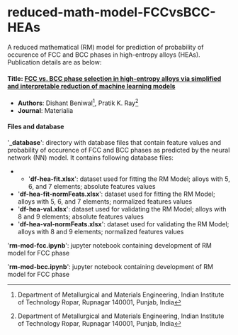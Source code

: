 # reduced-math-model-FCCvsBCC-HEAs
A reduced mathematical (RM) model for prediction of probability of occurence of FCC and BCC phases in high-entropy alloys (HEAs). Publication details are as below:

#### Title: [FCC vs. BCC phase selection in high-entropy alloys via simplified and interpretable reduction of machine learning models](https://www.sciencedirect.com/science/article/pii/S2589152922003131)
- **Authors**: Dishant Beniwal[^1], Pratik K. Ray[^1]
- **Journal**: Materialia
[^1]: Department of Metallurgical and Materials Engineering, Indian Institute of Technology Ropar, Rupnagar 140001, Punjab, India

#### Files and database
'**_database**': directory with database files that contain feature values and probability of occurence of FCC and BCC phases as predicted by the neural network (NN) model. It contains following database files:
- - '**df-hea-fit.xlsx**': dataset used for fitting the RM Model; alloys with 5, 6, and 7 elements; absolute features values
- '**df-hea-fit-normFeats.xlsx**': dataset used for fitting the RM Model; alloys with 5, 6, and 7 elements; normalized features values
- '**df-hea-val.xlsx**': dataset used for validating the RM Model; alloys with 8 and 9 elements; absolute features values
- '**df-hea-val-normFeats.xlsx**': dataset used for validating the RM Model; alloys with 8 and 9 elements; normalized features values

'**rm-mod-fcc.ipynb**': jupyter notebook containing development of RM model for FCC phase

'**rm-mod-bcc.ipynb**': jupyter notebook containing development of RM model for FCC phase
